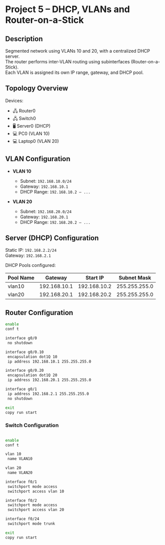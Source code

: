 # Project 5 – DHCP, VLANs and Router-on-a-Stick

## Description

Segmented network using VLANs 10 and 20, with a centralized DHCP server.  
The router performs inter-VLAN routing using subinterfaces (Router-on-a-Stick).  
Each VLAN is assigned its own IP range, gateway, and DHCP pool.

## Topology Overview

Devices:
- 🖧 Router0
- 🖧 Switch0
- 🖥️ Server0 (DHCP)
- 💻 PC0 (VLAN 10)
- 💻 Laptop0 (VLAN 20)

## VLAN Configuration

- **VLAN 10**
  - Subnet: `192.168.10.0/24`
  - Gateway: `192.168.10.1`
  - DHCP Range: `192.168.10.2 – ...`

- **VLAN 20**
  - Subnet: `192.168.20.0/24`
  - Gateway: `192.168.20.1`
  - DHCP Range: `192.168.20.2 – ...`

## Server (DHCP) Configuration

Static IP: `192.168.2.2/24`  
Gateway: `192.168.2.1`

DHCP Pools configured:

| Pool Name | Gateway       | Start IP       | Subnet Mask     |
|-----------|---------------|----------------|------------------|
| vlan10    | 192.168.10.1  | 192.168.10.2   | 255.255.255.0    |
| vlan20    | 192.168.20.1  | 192.168.20.2   | 255.255.255.0    |

## Router Configuration

```bash
enable
conf t

interface g0/0
 no shutdown

interface g0/0.10
 encapsulation dot1Q 10
 ip address 192.168.10.1 255.255.255.0

interface g0/0.20
 encapsulation dot1Q 20
 ip address 192.168.20.1 255.255.255.0

interface g0/1
 ip address 192.168.2.1 255.255.255.0
 no shutdown

exit
copy run start

```

### Switch Configuration

```bash

enable
conf t

vlan 10
 name VLAN10

vlan 20
 name VLAN20

interface f0/1
 switchport mode access
 switchport access vlan 10

interface f0/2
 switchport mode access
 switchport access vlan 20

interface f0/24
 switchport mode trunk

exit
copy run start

```












